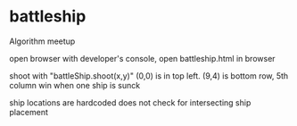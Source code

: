 battleship
==========

Algorithm meetup

open browser with developer's console, 
open battleship.html in browser

shoot with "battleShip.shoot(x,y)"
(0,0) is in top left. (9,4) is bottom row, 5th column
win when one ship is sunck

ship locations are hardcoded
does not check for intersecting ship placement

